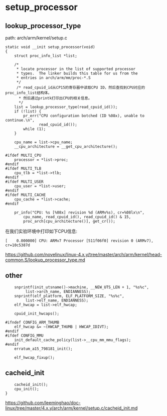 setup_processor
========================================

lookup_processor_type
----------------------------------------

path: arch/arm/kernel/setup.c
```
static void __init setup_processor(void)
{
    struct proc_info_list *list;

    /*
     * locate processor in the list of supported processor
     * types.  The linker builds this table for us from the
     * entries in arch/arm/mm/proc-*.S
     */
     /* read_cpuid_id从CP15的寄存器中读取CPU ID，然后查找到CPU对应的proc_info_list结构体。
      * 然后通过printk打印出CPU的相关信息。
      */
    list = lookup_processor_type(read_cpuid_id());
    if (!list) {
        pr_err("CPU configuration botched (ID %08x), unable to continue.\n",
               read_cpuid_id());
        while (1);
    }

    cpu_name = list->cpu_name;
    __cpu_architecture = __get_cpu_architecture();

#ifdef MULTI_CPU
    processor = *list->proc;
#endif
#ifdef MULTI_TLB
    cpu_tlb = *list->tlb;
#endif
#ifdef MULTI_USER
    cpu_user = *list->user;
#endif
#ifdef MULTI_CACHE
    cpu_cache = *list->cache;
#endif

    pr_info("CPU: %s [%08x] revision %d (ARMv%s), cr=%08lx\n",
        cpu_name, read_cpuid_id(), read_cpuid_id() & 15,
        proc_arch[cpu_architecture()], get_cr());
```

在我们实验环境中打印如下CPU信息:
```
[    0.000000] CPU: ARMv7 Processor [511f06f0] revision 0 (ARMv7), cr=10c5387d
```

https://github.com/novelinux/linux-4.x.y/tree/master/arch/arm/kernel/head-common.S/lookup_processor_type.md

other
----------------------------------------

```
    snprintf(init_utsname()->machine, __NEW_UTS_LEN + 1, "%s%c",
         list->arch_name, ENDIANNESS);
    snprintf(elf_platform, ELF_PLATFORM_SIZE, "%s%c",
         list->elf_name, ENDIANNESS);
    elf_hwcap = list->elf_hwcap;

    cpuid_init_hwcaps();

#ifndef CONFIG_ARM_THUMB
    elf_hwcap &= ~(HWCAP_THUMB | HWCAP_IDIVT);
#endif
#ifdef CONFIG_MMU
    init_default_cache_policy(list->__cpu_mm_mmu_flags);
#endif
    erratum_a15_798181_init();

    elf_hwcap_fixup();
```

cacheid_init
----------------------------------------

```
    cacheid_init();
    cpu_init();
}
```

https://github.com/leeminghao/doc-linux/tree/master/4.x.y/arch/arm/kernel/setup.c/cacheid_init.md
